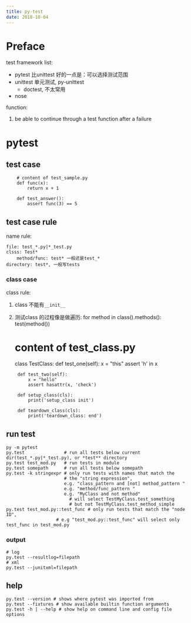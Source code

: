 ```yaml
---
title: py-test
date: 2018-10-04
---
```

# Preface
test framework list:
- pytest   比unittest 好的一点是：可以选择测试范围
- unittest 单元测试, py-unittest
    - doctest, 不太常用
- nose

function:
1. be able to continue through a test function after a failure

# pytest

## test case
```
    # content of test_sample.py
    def func(x):
        return x + 1

    def test_answer():
        assert func(3) == 5
```
## test case rule
name rule:

    file: test_*.py|*_test.py
    clsss: Test*
        method/func: test* 一般还是test_*
    directory: test*, 一般写tests

### class case
class rule:
1. class 不能有`__init__`
2. 测试class 的过程像是做遍历: for method in class().methods(): test(method())

    # content of test_class.py
    class TestClass:
        def test_one(self):
            x = "this"
            assert 'h' in x

        def test_two(self):
            x = "hello"
            assert hasattr(x, 'check')

        def setup_class(cls):
            print('setup_class init')

        def teardown_class(cls):
            print('teardown_class: end')


## run test

    py -m pytest
    py.test               # run all tests below current dir(test_*.py|*_test.py), or *test** directory
    py.test test_mod.py   # run tests in module
    py.test somepath      # run all tests below somepath
    py.test -k stringexpr # only run tests with names that match the
                          # the "string expression", 
                          e.g. "class_pattern and [not] method_pattern " 
                          e.g. "method/func_pattern " 
                          e.g. "MyClass and not method"
                            # will select TestMyClass.test_something
                            # but not TestMyClass.test_method_simple
    py.test test_mod.py::test_func # only run tests that match the "node ID",
                       # e.g "test_mod.py::test_func" will select only test_func in test_mod.py

### output

    # log
    py.test --resultlog=filepath
    # xml
    py.test --junitxml=filepath

## help
```
py.test --version # shows where pytest was imported from
py.test --fixtures # show available builtin function arguments
py.test -h | --help # show help on command line and config file options
```